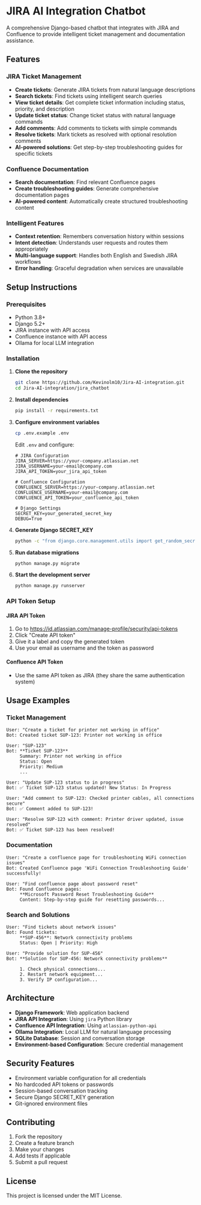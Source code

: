 # JIRA AI Integration Chatbot

A comprehensive Django-based chatbot that integrates with JIRA and Confluence to provide intelligent ticket management and documentation assistance.

## Features

### JIRA Ticket Management
- **Create tickets**: Generate JIRA tickets from natural language descriptions
- **Search tickets**: Find tickets using intelligent search queries
- **View ticket details**: Get complete ticket information including status, priority, and description
- **Update ticket status**: Change ticket status with natural language commands
- **Add comments**: Add comments to tickets with simple commands
- **Resolve tickets**: Mark tickets as resolved with optional resolution comments
- **AI-powered solutions**: Get step-by-step troubleshooting guides for specific tickets

### Confluence Documentation
- **Search documentation**: Find relevant Confluence pages
- **Create troubleshooting guides**: Generate comprehensive documentation pages
- **AI-powered content**: Automatically create structured troubleshooting content

### Intelligent Features
- **Context retention**: Remembers conversation history within sessions
- **Intent detection**: Understands user requests and routes them appropriately
- **Multi-language support**: Handles both English and Swedish JIRA workflows
- **Error handling**: Graceful degradation when services are unavailable

## Setup Instructions

### Prerequisites
- Python 3.8+
- Django 5.2+
- JIRA instance with API access
- Confluence instance with API access
- Ollama for local LLM integration

### Installation

1. **Clone the repository**
   ```bash
   git clone https://github.com/Kevinolm10/Jira-AI-integration.git
   cd Jira-AI-integration/jira_chatbot
   ```

2. **Install dependencies**
   ```bash
   pip install -r requirements.txt
   ```

3. **Configure environment variables**
   ```bash
   cp .env.example .env
   ```
   
   Edit `.env` and configure:
   ```env
   # JIRA Configuration
   JIRA_SERVER=https://your-company.atlassian.net
   JIRA_USERNAME=your-email@company.com
   JIRA_API_TOKEN=your_jira_api_token
   
   # Confluence Configuration
   CONFLUENCE_SERVER=https://your-company.atlassian.net
   CONFLUENCE_USERNAME=your-email@company.com
   CONFLUENCE_API_TOKEN=your_confluence_api_token
   
   # Django Settings
   SECRET_KEY=your_generated_secret_key
   DEBUG=True
   ```

4. **Generate Django SECRET_KEY**
   ```bash
   python -c "from django.core.management.utils import get_random_secret_key; print(get_random_secret_key())"
   ```

5. **Run database migrations**
   ```bash
   python manage.py migrate
   ```

6. **Start the development server**
   ```bash
   python manage.py runserver
   ```

### API Token Setup

#### JIRA API Token
1. Go to https://id.atlassian.com/manage-profile/security/api-tokens
2. Click "Create API token"
3. Give it a label and copy the generated token
4. Use your email as username and the token as password

#### Confluence API Token
- Use the same API token as JIRA (they share the same authentication system)

## Usage Examples

### Ticket Management
```
User: "Create a ticket for printer not working in office"
Bot: Created ticket SUP-123: Printer not working in office

User: "SUP-123"
Bot: **Ticket SUP-123**
     Summary: Printer not working in office
     Status: Open
     Priority: Medium
     ...

User: "Update SUP-123 status to in progress"
Bot: ✅ Ticket SUP-123 status updated! New Status: In Progress

User: "Add comment to SUP-123: Checked printer cables, all connections secure"
Bot: ✅ Comment added to SUP-123!

User: "Resolve SUP-123 with comment: Printer driver updated, issue resolved"
Bot: ✅ Ticket SUP-123 has been resolved!
```

### Documentation
```
User: "Create a confluence page for troubleshooting WiFi connection issues"
Bot: Created Confluence page 'WiFi Connection Troubleshooting Guide' successfully!

User: "Find confluence page about password reset"
Bot: Found Confluence pages:
     **Microsoft Password Reset Troubleshooting Guide**
     Content: Step-by-step guide for resetting passwords...
```

### Search and Solutions
```
User: "Find tickets about network issues"
Bot: Found tickets:
     **SUP-456**: Network connectivity problems
     Status: Open | Priority: High

User: "Provide solution for SUP-456"
Bot: **Solution for SUP-456: Network connectivity problems**
     
     1. Check physical connections...
     2. Restart network equipment...
     3. Verify IP configuration...
```

## Architecture

- **Django Framework**: Web application backend
- **JIRA API Integration**: Using `jira` Python library
- **Confluence API Integration**: Using `atlassian-python-api`
- **Ollama Integration**: Local LLM for natural language processing
- **SQLite Database**: Session and conversation storage
- **Environment-based Configuration**: Secure credential management

## Security Features

- Environment variable configuration for all credentials
- No hardcoded API tokens or passwords
- Session-based conversation tracking
- Secure Django SECRET_KEY generation
- Git-ignored environment files

## Contributing

1. Fork the repository
2. Create a feature branch
3. Make your changes
4. Add tests if applicable
5. Submit a pull request

## License

This project is licensed under the MIT License.
